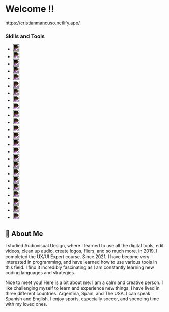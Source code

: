 
# Welcome !!
<a href="https://cristianmancuso.netlify.app/" target="_blank"> https://cristianmancuso.netlify.app/</a> 

### Skills and Tools
- <img src="https://cdn.jsdelivr.net/npm/simple-icons@latest/icons/html5.svg" width="20" style="filter: invert(1);" />
- <img src="https://cdn.jsdelivr.net/npm/simple-icons@latest/icons/css3.svg" width="20" style="filter: invert(1);" />
- <img src="https://cdn.jsdelivr.net/npm/simple-icons@latest/icons/tailwindcss.svg" width="20" style="filter: invert(1);" />
- <img src="https://cdn.jsdelivr.net/npm/simple-icons@latest/icons/javascript.svg" width="20" style="filter: invert(1);" />
- <img src="https://cdn.jsdelivr.net/npm/simple-icons@latest/icons/react.svg" width="20" style="filter: invert(1);" />
- <img src="https://cdn.jsdelivr.net/npm/simple-icons@latest/icons/typescript.svg" width="20" style="filter: invert(1);" />
- <img src="https://cdn.jsdelivr.net/npm/simple-icons@latest/icons/python.svg" width="20" style="filter: invert(1);" />
- <img src="https://cdn.jsdelivr.net/npm/simple-icons@latest/icons/wordpress.svg" width="20" style="filter: invert(1);" />
- <img src="https://cdn.jsdelivr.net/npm/simple-icons@latest/icons/node-dot-js.svg" width="20" style="filter: invert(1);" />
- <img src="https://cdn.jsdelivr.net/npm/simple-icons@latest/icons/mysql.svg" width="20" style="filter: invert(1);" />
- <img src="https://cdn.jsdelivr.net/npm/simple-icons@latest/icons/php.svg" width="20" style="filter: invert(1);" />
- <img src="https://cdn.jsdelivr.net/npm/simple-icons@latest/icons/bootstrap.svg" width="20" style="filter: invert(1);" />
- <img src="https://cdn.jsdelivr.net/npm/simple-icons@latest/icons/next-dot-js.svg" width="20" style="filter: invert(1);" />
- <img src="https://cdn.jsdelivr.net/npm/simple-icons@latest/icons/astro.svg" width="20" style="filter: invert(1);" />
- <img src="https://cdn.jsdelivr.net/npm/simple-icons@latest/icons/vite.svg" width="20" style="filter: invert(1);" />
- <img src="https://cdn.jsdelivr.net/npm/simple-icons@latest/icons/adobephotoshop.svg" width="20" style="filter: invert(1);" />
- <img src="https://cdn.jsdelivr.net/npm/simple-icons@latest/icons/adobepremierepro.svg" width="20" style="filter: invert(1);" />
- <img src="https://cdn.jsdelivr.net/npm/simple-icons@latest/icons/adobeillustrator.svg" width="20" style="filter: invert(1);" />
- <img src="https://cdn.jsdelivr.net/npm/simple-icons@latest/icons/adobeaftereffects.svg" width="20" style="filter: invert(1);" />
- <img src="https://cdn.jsdelivr.net/npm/simple-icons@latest/icons/adobexd.svg" width="20" style="filter: invert(1);" />
- <img src="https://cdn.jsdelivr.net/npm/simple-icons@latest/icons/adobeaudition.svg" width="20" style="filter: invert(1);" />
- <img src="https://cdn.jsdelivr.net/npm/simple-icons@latest/icons/sketch.svg" width="20" style="filter: invert(1);" />
- <img src="https://cdn.jsdelivr.net/npm/simple-icons@latest/icons/figma.svg" width="20" style="filter: invert(1);" />
- <img src="https://cdn.jsdelivr.net/npm/simple-icons@latest/icons/canva.svg" width="20" style="filter: invert(1);" />




## 🚀 About Me
I studied Audiovisual Design, where I learned to use all the digital tools, edit videos, clean up audio, create logos, fliers, and so much more. In 2019, I completed the UX/UI Expert course. Since 2021, I have become very interested in programming, and have learned how to use various tools in this field. I find it incredibly fascinating as I am constantly learning new coding languages and strategies.


Nice to meet you! Here is a bit about me: I am a calm and creative person. I like challenging myself to learn and experience new things. I have lived in three different countries: Argentina, Spain, and The USA. I can speak Spanish and English. I enjoy sports, especially soccer, and spending time with my loved ones.

